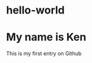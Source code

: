 # hello-world
<div id="header"</div>
<h1> My name is Ken </h1>
<p> This is my first entry on Github </p>
